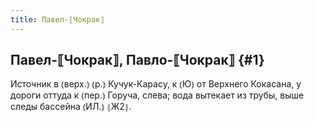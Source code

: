 ```yaml
---
title: Павел-⟦Чокрак⟧
---
```

## Павел-⟦Чокрак⟧, Павло-⟦Чокрак⟧ {#1}

Источник в ⦅верх.⦆ ⦅р.⦆ Кучук-Карасу, к ⦅Ю⦆ от Верхнего Кокасана, у дороги оттуда к ⦅пер.⦆ Горуча, слева; вода вытекает из трубы, выше следы бассейна ⦅ИЛ.⦆ ⦃Ж2⦄.
